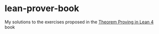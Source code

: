 # lean-prover-book
My solutions to the exercises proposed in the [Theorem Proving in Lean 4](https://leanprover.github.io/theorem_proving_in_lean4/) book